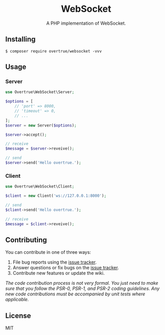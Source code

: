 <h1 align="center"> WebSocket </h1>

<p align="center"> A PHP implementation of WebSocket.</p>


## Installing

```shell
$ composer require overtrue/websocket -vvv
```

## Usage

### Server

```php
use Overtrue\WebSocket\Server;

$options = [
    // 'port' => 8000,
    // 'timeout' => 0,
    // ...
];
$server = new Server($options);

$server->accept();

// receive
$message = $server->reveive();

// send
$server->send('Hello overtrue.');
```

### Client

```php
use Overtrue\WebSocket\Client;

$client = new Client('ws://127.0.0.1:8000');

// send
$client->send('Hello overtrue.');

// receive
$message = $client->reveive();
```

## Contributing

You can contribute in one of three ways:

1. File bug reports using the [issue tracker](https://github.com/overtrue/websocket/issues).
2. Answer questions or fix bugs on the [issue tracker](https://github.com/overtrue/websocket/issues).
3. Contribute new features or update the wiki.

_The code contribution process is not very formal. You just need to make sure that you follow the PSR-0, PSR-1, and PSR-2 coding guidelines. Any new code contributions must be accompanied by unit tests where applicable._

## License

MIT